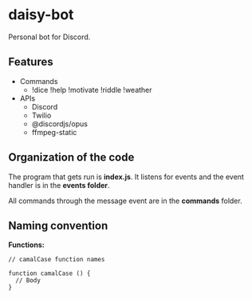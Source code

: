 # daisy-bot
Personal bot for Discord.

## Features

* Commands
  * !dice !help !motivate !riddle !weather
* APIs
  * Discord
  * Twilio
  * @discordjs/opus
  * ffmpeg-static

## Organization of the code

The program that gets run is __index.js__. It listens for events and the event handler is in the __events folder__.

All commands through the message event are in the __commands__ folder.

## Naming convention

__Functions:__

```
// camalCase function names

function camalCase () {
  // Body
}

```
